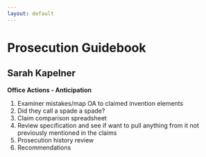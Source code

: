 ```yaml
---
layout: default
---
```


Prosecution Guidebook
=====================

Sarah Kapelner
--------------

**Office Actions - Anticipation**

1.  Examiner mistakes/map OA to claimed invention elements
2.  Did they call a spade a spade?
3.  Claim comparison spreadsheet
4.  Review specification and see if want to pull anything from it not previously mentioned in the claims
5.  Prosecution history review
6.  Recommendations
